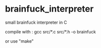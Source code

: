 # brainfuck_interpreter
small brainfuck interpreter in C

compile with : 
gcc src/\*.c src/\*.h -o brainfuck

or use "make"